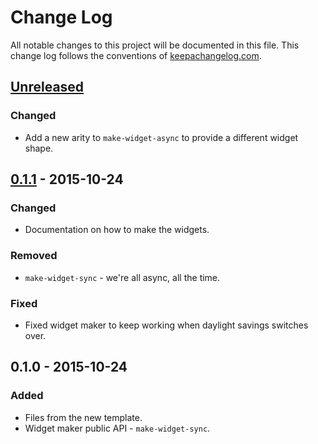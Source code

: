 # Change Log
All notable changes to this project will be documented in this file. This change log follows the conventions of [keepachangelog.com](http://keepachangelog.com/).

## [Unreleased][unreleased]
### Changed
- Add a new arity to `make-widget-async` to provide a different widget shape.

## [0.1.1] - 2015-10-24
### Changed
- Documentation on how to make the widgets.

### Removed
- `make-widget-sync` - we're all async, all the time.

### Fixed
- Fixed widget maker to keep working when daylight savings switches over.

## 0.1.0 - 2015-10-24
### Added
- Files from the new template.
- Widget maker public API - `make-widget-sync`.

[unreleased]: https://github.com/your-name/chapter-3/compare/0.1.1...HEAD
[0.1.1]: https://github.com/your-name/chapter-3/compare/0.1.0...0.1.1
